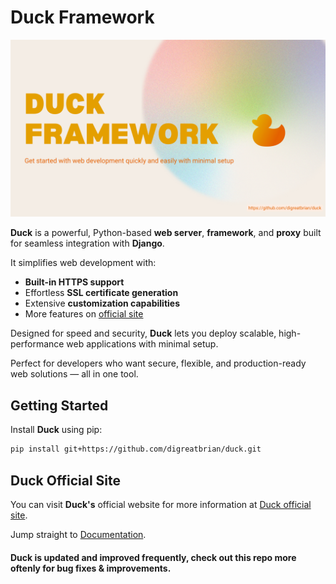 # Duck Framework
![Duck image](./images/duck-cover.png)  

**Duck** is a powerful, Python-based **web server**, **framework**, and **proxy** built for seamless integration with **Django**.

It simplifies web development with:

- **Built-in HTTPS support**
- Effortless **SSL certificate generation**
- Extensive **customization capabilities**
- More features on [official site](https://duckframework.xyz/features)

Designed for speed and security, **Duck** lets you deploy scalable, high-performance web applications with minimal setup.

Perfect for developers who want secure, flexible, and production-ready web solutions — all in one tool.


## Getting Started

Install **Duck** using pip:

```sh
pip install git+https://github.com/digreatbrian/duck.git
```

## Duck Official Site

You can visit **Duck's** official website for more information at [Duck official site](https://duckframework.xyz).

Jump straight to [Documentation](https://duckframework.xyz/documentation).


#### **Duck** is updated and improved frequently, check out this repo more oftenly for bug fixes & improvements.
